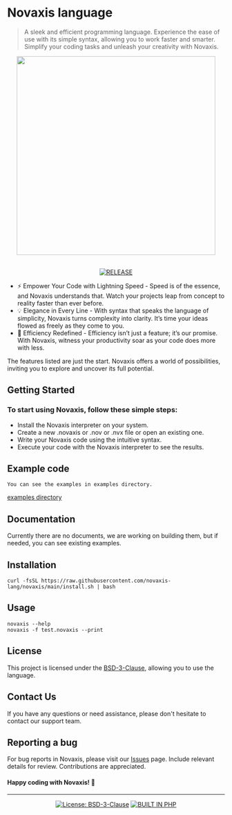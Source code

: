 # Novaxis language

> A sleek and efficient programming language. Experience the ease of use with its simple syntax, allowing you to work faster and smarter. Simplify your coding tasks and unleash your creativity with Novaxis.

<div align=center>
<img src="media/short-fullbackground-border-10f.png" width=460>
<br><br>

<!-- ![GitHub commit activity](https://img.shields.io/github/commit-activity/w/naxeion/novaxis?style=for-the-badge&logo=git&color=E42326&logoColor=D9E0EE&labelColor=181b22) -->

<!-- [![LAST COMMIT](https://img.shields.io/github/last-commit/naxeion/novaxis?style=for-the-badge&logo=github&color=E42326&logoColor=D9E0EE&labelColor=181b22)](https://github.com/naxeion/Novaxis/pulse/monthly) -->

[![RELEASE](https://img.shields.io/github/v/release/novaxis-lang/novaxis?style=for-the-badge&logo=gitbook&color=E42326&logoColor=D9E0EE&labelColor=181b22)](https://github.com/naxeion/Novaxis/releases/latest)

</div>

- ⚡ Empower Your Code with Lightning Speed - Speed is of the essence, and Novaxis understands that. Watch your projects leap from concept to reality faster than ever before.
- 💡 Elegance in Every Line - With syntax that speaks the language of simplicity, Novaxis turns complexity into clarity. It’s time your ideas flowed as freely as they come to you.
- 🚀 Efficiency Redefined - Efficiency isn’t just a feature; it’s our promise. With Novaxis, witness your productivity soar as your code does more with less.

The features listed are just the start. Novaxis offers a world of possibilities, inviting you to explore and uncover its full potential.

## Getting Started

### To start using Novaxis, follow these simple steps:
- Install the Novaxis interpreter on your system.
- Create a new .novaxis or .nov or .nvx file or open an existing one.
- Write your Novaxis code using the intuitive syntax.
- Execute your code with the Novaxis interpreter to see the results.

## Example code

```
You can see the examples in examples directory.
```
[examples directory](examples/)

## Documentation

Currently there are no documents, we are working on building them, but if needed, you can see existing examples.

## Installation

```Shell
curl -fsSL https://raw.githubusercontent.com/novaxis-lang/novaxis/main/install.sh | bash
```

## Usage

```
novaxis --help
novaxis -f test.novaxis --print
```

## License

This project is licensed under the [BSD-3-Clause](LICENSE), allowing you to use the language.

## Contact Us

If you have any questions or need assistance, please don't hesitate to contact our support team.

<!-- ## Feature Requests and Feedback

Have an idea, feature request, or feedback for Novaxis? Visit our [Canny board](https://novaxis-language.canny.io/novaxis) to submit and vote on ideas, or to leave your feedback. -->

## Reporting a bug

For bug reports in Novaxis, please visit our [Issues](https://github.com/novaxis-lang/novaxis/issues) page. Include relevant details for review. Contributions are appreciated.


#### Happy coding with Novaxis! 🚀

---

<div align=center>

[![License: BSD-3-Clause](https://img.shields.io/badge/License-BSD--3--Clause-%23E42326.svg?style=for-the-badge&labelColor=181b22)](https://opensource.org/license/bsd-3-clause)
[![BUILT IN PHP](https://img.shields.io/badge/BUILT_IN-PHP-%23E42326.svg?style=for-the-badge&labelColor=181b22)](https://www.php.net/)

</div>
